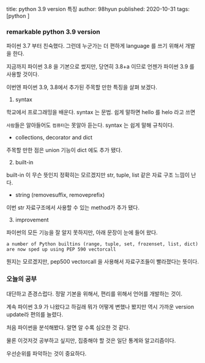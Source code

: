 title: python 3.9 version 특징 
author: 98hyun
published: 2020-10-31 
tags: [python ]

### remarkable python 3.9 version 

파이썬 3.7 부터 친숙했다. 그런데 누군가는 더 편하게 language 를 쓰기 위해서 개발을 한다.  

지금까지 파이썬 3.8 을 기본으로 썼지만, 당연히 3.8+a 이므로 언젠가 파이썬 3.9 를 사용할 것이다.  

이번엔 파이썬 3.9, 3.8에서 추가된 주목할 만한 특징을 살펴 보겠다.  

1. syntax 

학교에서 프로그래밍을 배운다. syntax 는 문법. 쉽게 말하면 hello 를 helo 라고 쓰면   

`사람`들은 알아들어도 `컴퓨터`는 못알아 듣는다. syntax 는 쉽게 말해 규칙이다.  

* collections, decorator and dict

주목할 만한 점은 union 기능이 dict 에도 추가 됐다.  

<script src="https://gist.github.com/98hyun/292a6791e0614f097b3cc9c65f4cf0ad.js"></script>

2. built-in 

built-in 이 무슨 뜻인지 정확히는 모르겠지만 str, tuple, list 같은 자료 구조 느낌이 난다.  

* string (removesuffix, removeprefix)

이번 str 자료구조에서 사용할 수 있는 method가 추가 됐다.  

<script src="https://gist.github.com/98hyun/cc1621c12deb54167f26fd501b241f9d.js"></script>

3. improvement

파이썬의 모든 기능을 잘 알지 못하지만, 아래 문장이 눈에 들어 왔다.  

`a number of Python builtins (range, tuple, set, frozenset, list, dict) are now sped up using PEP 590 vectorcall`

뭔지는 모르겠지만, pep500 vectorcall 을 사용해서 자료구조들이 빨라졌다는 뜻이다.  

### 오늘의 공부 

대단하고 존경스럽다. 정말 기본을 위해서, 편리를 위해서 언어를 개발하는 것이.  

계속 파이썬 3.9 가 나왔다고 하길래 뭐가 어떻게 변했나 봤지만 역시 가까운 version update라 편의를 늘렸다.  

처음 파이썬을 분석해봤다. 알면 알 수록 심오한 것 같다.  

물론 이것저것 공부하고 싶지만, 집중해야 할 것은 일단 통계와 알고리즘이다.  

우선순위를 파악하는 것이 중요하다.  